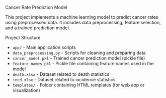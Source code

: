 Cancer Rate Prediction Model

This project implements a machine learning model to predict cancer rates using preprocessed data. It includes data preprocessing, feature selection, and a trained prediction model.

Project Structure

- `app/` - Main application scripts
- `data_preprocessing.py` - Scripts for cleaning and preparing data
- `cancer_model.pkl` - Trained cancer prediction model (pickle file)
- `feature_names.pkl` - Pickle file containing feature names used in the model
- `death.xlsx` - Dataset related to death statistics
- `incd.xlsx` - Dataset related to incidence statistics
- `templates/` - Folder containing HTML templates (for web app or visualization)
